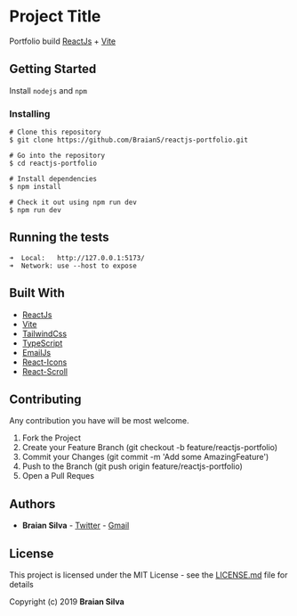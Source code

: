# Project Title

Portfolio build [ReactJs](https://reactjs.org/)  + [Vite](https://vitejs.dev/)

## Getting Started

Install `nodejs` and `npm`

### Installing

```
# Clone this repository
$ git clone https://github.com/BraianS/reactjs-portfolio.git

# Go into the repository
$ cd reactjs-portfolio

# Install dependencies
$ npm install

# Check it out using npm run dev
$ npm run dev
```

## Running the tests

```
➜  Local:   http://127.0.0.1:5173/
➜  Network: use --host to expose
```
## Built With

* [ReactJs](https://reactjs.org/) 
* [Vite](https://vitejs.dev/)
* [TailwindCss](https://tailwindcss.com/)
* [TypeScript](https://www.typescriptlang.org/)
* [EmailJs](https://www.emailjs.com/)
* [React-Icons](https://www.npmjs.com/package/react-icons)
* [React-Scroll](https://www.npmjs.com/package/react-scroll)

## Contributing

Any contribution you have will be most welcome.

1. Fork the Project
2. Create your Feature Branch (git checkout -b feature/reactjs-portfolio)
3. Commit your Changes (git commit -m 'Add some AmazingFeature')
4. Push to the Branch (git push origin feature/reactjs-portfolio)
5. Open a Pull Reques


## Authors

* **Braian Silva** - [Twitter](https://twitter.com/braiancode) - [Gmail](mailto:braiannogueirasilva@gmail.com)

## License

This project is licensed under the MIT License - see the [LICENSE.md](LICENSE.md) file for details

Copyright (c) 2019 **Braian Silva**